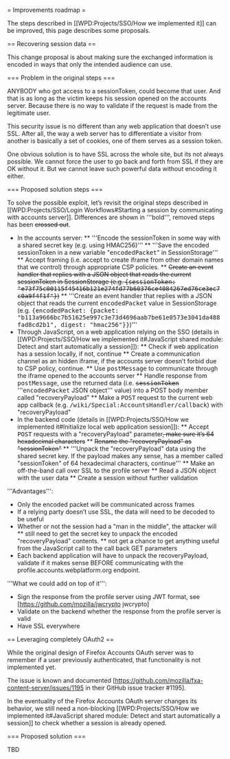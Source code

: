 = Improvements roadmap =

The steps described in [[WPD:Projects/SSO/How we implemented it]] can be improved, this page describes some proposals.

== Recovering session data ==

This change proposal is about making sure the exchanged information is encoded in ways that only the intended audience can use.

=== Problem in the original steps ===

ANYBODY who got access to a sessionToken, could become that user. And that is as long as the victim keeps his session opened on the accounts server. Because there is no way to validate if the request is made from the legitimate user.

This security issue is no different than any web application that doesn’t use SSL. After all, the way a web server has to differentiate a visitor from another is basically a set of cookies, one of them serves as a session token.

One obvious solution is to have SSL across the whole site, but its not always possible. We cannot force the user to go back and forth from SSL if they are OK without it. But we cannot leave such powerful data without encoding it either.

=== Proposed solution steps ===

To solve the possible exploit, let’s revisit the original steps described in [[WPD:Projects/SSO/Login Workflows#Starting a session by communicating with accounts server]]. Differences are shown in '''bold''', removed steps has been <s>crossed out</s>.

* In the accounts server:
** '''Encode the sessionToken in some way with a shared secret key (e.g. using HMAC256)'''
** '''Save the encoded sessionToken in a new variable "<tt>encodedPacket</tt>" in SessionStorage'''
** Accept framing (i.e. accept to create iframe from other domain names that we control) through appropriate CSP policies.
** <s>Create an event handler that replies with a JSON object that reads the current sessionToken in SessionStorage (e.g. <tt>{sessionToken: "e73f75c00115f45416b121e274fd77b60376ce4084267ed76ce3ec7c0a9f4f1f"}</tt>)</s>
** '''Create an event handler that replies with a JSON object that reads the current <tt>encodedPacket</tt> value in SessionStorage (e.g. <tt>{encodedPacket: {packet: "b113a9666bc7b51625e997c3e73d4696aab7be61e0573e3041da488fad8cd2b1", digest: "hmac256"}}</tt>)''' 
* Through JavaScript, on a web application relying on the SSO (details in [[WPD:Projects/SSO/How we implemented it#JavaScript shared module: Detect and start automatically a session]]):
** Check if web application has a session locally, if not, continue
** Create a communication channel as an hidden iframe, if the accounts server doesn’t forbid due to CSP policy, continue.
** Use <tt>postMessage</tt> to communicate through the iframe opened to the accounts server
** Handle response from <tt>postMessage</tt>, use the returned data (i.e. <s><tt>sessionToken</tt></s> '''<tt>encodedPacket</tt> JSON object''' value) into a POST body member called "recoveryPayload"
** Make a <tt>POST</tt> request to the current web app callback (e.g. <tt>/wiki/Special:AccountsHandler/callback</tt>) with "recoveryPayload"
* In the backend code (details in [[WPD:Projects/SSO/How we implemented it#Initialize local web application session]]):
** Accept <tt>POST</tt> requests with a "recoveryPayload" parameter<s>, make sure it’s 64 hexadecimal characters</s>
** <s>Rename the "recoveryPayload" as "sessionToken"</s>
** '''Unpack the "recoveryPayload" data using the shared secret key. If the payload makes any sense, has a member called "sessionToken" of 64 hexadecimal characters, continue'''
** Make an off-the-band call over SSL to the profile server
** Read a JSON object with the user data
** Create a session without further validation

'''Advantages''':
* Only the encoded packet will be communicated across frames
* If a relying party doesn’t use SSL, the data will need to be decoded to be useful
* Whether or not the session had a "man in the middle", the attacker will
** still need to get the secret key to unpack the encoded "recoveryPayload" contents.
** not get a chance to get anything useful from the JavaScript call to the call back GET parameters
* Each backend application will have to unpack the recoveryPayload, validate if it makes sense BEFORE communicating with the profile.accounts.webplatform.org endpoint.

'''What we could add on top of it''':
* Sign the response from the profile server using JWT format, see [https://github.com/mozilla/jwcrypto jwcrypto]
* Validate on the backend whether the response from the profile server is valid
* Have SSL everywhere


== Leveraging completely OAuth2 ==

While the original design of Firefox Accounts OAuth server was to remember if a user previously authenticated, that functionality is not implemented yet.

The issue is known and documented [https://github.com/mozilla/fxa-content-server/issues/1195 in their GitHub issue tracker #1195].

In the eventuality of the Firefox Accounts OAuth server changes its behavior, we still need a non-blocking [[WPD:Projects/SSO/How we implemented it#JavaScript shared module: Detect and start automatically a session]] to check whether a session is already opened.

=== Proposed solution ===

TBD